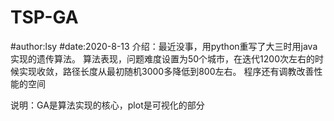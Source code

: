 # TSP-GA
#author:lsy
#date:2020-8-13
介绍：最近没事，用python重写了大三时用java实现的遗传算法。
     算法表现，问题难度设置为50个城市，在迭代1200次左右的时候实现收敛，路径长度从最初随机3000多降低到800左右。
     程序还有调教改善性能的空间

说明：GA是算法实现的核心，plot是可视化的部分

